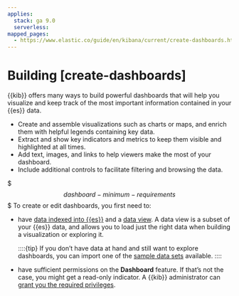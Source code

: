 ```yaml
---
applies:
  stack: ga 9.0
  serverless:
mapped_pages:
  - https://www.elastic.co/guide/en/kibana/current/create-dashboards.html
---
```


# Building [create-dashboards]

{{kib}} offers many ways to build powerful dashboards that will help you visualize and keep track of the most important information contained in your {{es}} data.

* Create and assemble visualizations such as charts or maps, and enrich them with helpful legends containing key data.
* Extract and show key indicators and metrics to keep them visible and highlighted at all times.
* Add text, images, and links to help viewers make the most of your dashboard.
* Include additional controls to facilitate filtering and browsing the data.

$$$dashboard-minimum-requirements$$$
To create or edit dashboards, you first need to:

* have [data indexed into {{es}}](https://www.elastic.co/guide/en/elasticsearch/reference/current/getting-started-index.html) and a [data view](../find-and-organize/data-views.md). A data view is a subset of your {{es}} data, and allows you to load just the right data when building a visualization or exploring it.

    ::::{tip}
    If you don’t have data at hand and still want to explore dashboards, you can import one of the [sample data sets](../../manage-data/ingest/sample-data.md) available.
    ::::

* have sufficient permissions on the **Dashboard** feature. If that’s not the case, you might get a read-only indicator. A {{kib}} administrator can [grant you the required privileges](../../deploy-manage/users-roles/cluster-or-deployment-auth/kibana-privileges.md).
